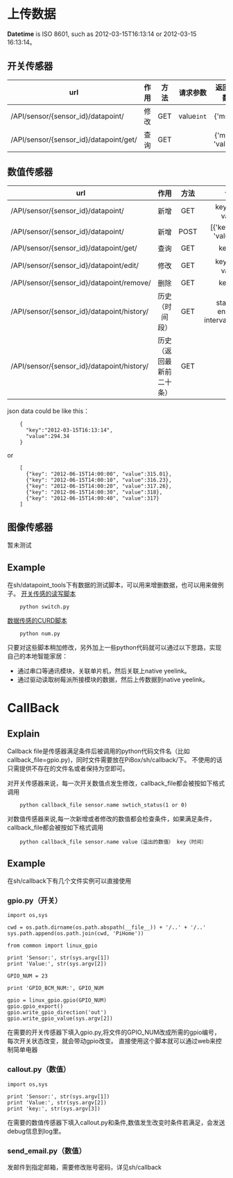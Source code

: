 上传数据
============================
**Datetime** is ISO 8601, such as 2012-03-15T16:13:14 or
2012-03-15 16:13:14。

开关传感器
--------------------------------------------------
| url   | 作用   |  方法  |  请求参数 | 返回参数  |
| -------- | -----:  | :----:  | :----:  |:----:  |
| /API/sensor/{sensor_id}/datapoint/|修改|GET|value`int`| {'msg'} |
| /API/sensor/{sensor_id}/datapoint/get/|查询|GET||{'msg', 'value'}|

数值传感器
--------------------------------------------------
| url   | 作用   |  方法  |  请求参数 | 返回参数  |
| ------- | :-----:  | :----:  | :------:  |  :----:  |
| /API/sensor/{sensor_id}/datapoint/|新增|GET | key`datetime`，value`float`|  {'msg'} |
| /API/sensor/{sensor_id}/datapoint/|新增|POST| [{'key' : `datetime`, 'value' : `float`}] |  {'msg'} |
| /API/sensor/{sensor_id}/datapoint/get/|查询|GET|key`datetime`| {'msg', 'value'}|
| /API/sensor/{sensor_id}/datapoint/edit/|修改|GET|key`datetime`，value`float`| {'msg'} |
| /API/sensor/{sensor_id}/datapoint/remove/|删除|GET|key`datetime`|  {'msg'} |
| /API/sensor/{sensor_id}/datapoint/history/|历史（时间段）|GET|start`datetime`, end`datetime`, interval`int(seconds）`| {'msg'， 'datapoint'=[{'value','key'}] |
| /API/sensor/{sensor_id}/datapoint/history/|历史（返回最新前二十条）|GET|  | {'msg'， 'datapoint'=[{'value','key'}]} |
json data could be like this：
```
    {
      "key":"2012-03-15T16:13:14",
      "value":294.34
    }
```
or
```
    [
      {"key": "2012-06-15T14:00:00", "value":315.01},
      {"key": "2012-06-15T14:00:10", "value":316.23},
      {"key": "2012-06-15T14:00:20", "value":317.26},
      {"key": "2012-06-15T14:00:30", "value":318},
      {"key": "2012-06-15T14:00:40", "value":317}
    ]
```

图像传感器
--------------------------------------------------
暂未测试

Example
--------------------------------------------------
在sh/datapoint_tools下有数据的测试脚本，可以用来增删数据，也可以用来做例子。
[开关传感的读写脚本](https://github.com/wzyy2/PiBox/tree/master/PiBox/sh/datapoint_tools/switch.py)
```
    python switch.py
```
[数据传感的CURD脚本](https://github.com/wzyy2/PiBox/tree/master/PiBox/sh/datapoint_tools/num.py)
```
    python num.py
```

只要对这些脚本稍加修改，另外加上一些python代码就可以通过以下思路，实现自己的本地智能家居：
* 通过串口等通讯模块，关联单片机，然后关联上native yeelink。
* 通过驱动读取树莓派所接模块的数据，然后上传数据到native yeelink。

CallBack
============================
Explain
--------------------------------------------------
Callback file是传感器满足条件后被调用的python代码文件名（比如callback_file=gpio.py)，同时文件需要放在PiBox/sh/callback/下。
不使用的话只需提供不存在的文件名或者保持为空即可。

对开关传感器来说，每一次开关数值点发生修改，callback_file都会被按如下格式调用

        python callback_file sensor.name swtich_status(1 or 0)
        
对数值传感器来说,每一次新增或者修改的数值都会检查条件，如果满足条件，callback_file都会被按如下格式调用

        python callback_file sensor.name value（溢出的数值） key（时间）
        
Example
--------------------------------------------------
在sh/callback下有几个文件实例可以直接使用
### gpio.py（开关）

    import os,sys
    
    cwd = os.path.dirname(os.path.abspath(__file__)) + '/..' + '/..'
    sys.path.append(os.path.join(cwd, 'PiHome'))
    
    from common import linux_gpio
    
    print 'Sensor:', str(sys.argv[1])
    print 'Value:', str(sys.argv[2])
    
    GPIO_NUM = 23
    
    print 'GPIO_BCM_NUM:', GPIO_NUM
    
    gpio = linux_gpio.gpio(GPIO_NUM)
    gpio.gpio_export()
    gpio.write_gpio_direction('out')
    gpio.write_gpio_value(sys.argv[2])
在需要的开关传感器下填入gpio.py,将文件的GPIO_NUM改成所需的gpio编号，每次开关状态改变，就会带动gpio改变。
直接使用这个脚本就可以通过web来控制简单电器

### callout.py（数值）

    import os,sys

    print 'Sensor:', str(sys.argv[1])
    print 'Value:', str(sys.argv[2])
    print 'key:', str(sys.argv[3])
在需要的数值传感器下填入callout.py和条件,数值发生改变时条件若满足，会发送debug信息到log里。

### send_email.py（数值）
发邮件到指定邮箱，需要修改账号密码，详见sh/callback